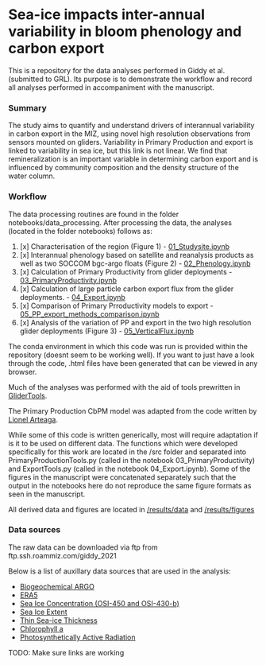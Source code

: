# Sea-ice impacts inter-annual variability in bloom phenology and carbon export

This is a repository for the data analyses performed in Giddy et al. (submitted to GRL). Its purpose is to demonstrate the workflow and record all analyses performed in accompaniment with the manuscript.

### Summary 

The study aims to quantify and understand drivers of interannual variability in carbon export in the MIZ, using novel high resolution observations from sensors mounted on gliders. Variability in Primary Production and export is linked to variability in sea ice, but this link is not linear. We find that remineralization is an important variable in determining carbon export and is influenced by community composition and the density structure of the water column.  

### Workflow

The data processing routines are found in the folder notebooks/data_processing. After processing the data, the analyses (located in the folder notebooks) follows as:  

1) [x] Characterisation of the region   (Figure 1) - [01_Studysite.ipynb](01_Studysite.ipynb)
2) [x] Interannual phenology based on satellite and reanalysis products as well as two SOCCOM bgc-argo floats   (Figure 2) - [02_Phenology.ipynb](02_Phenology.ipynb)
3) [x] Calculation of Primary Productivity from glider deployments  - [03_PrimaryProductivity.ipynb](03_PrimaryProductivity.ipynb)
4) [x] Calculation of large particle carbon export flux from the glider deployments. - [04_Export.ipynb](04_Export.ipynb)
5) [x] Comparison of Primary Prroductivity models to export - [05_PP_export_methods_comparison.ipynb](/notebooks/05_PP_export_methods_comparison.ipynb)
6) [x] Analysis of the variation of PP and export in the two high resolution glider deployments   (Figure 3) - [05_VerticalFlux.ipynb](/notebooks/05_VerticalFlux.ipynb)

The conda environment in which this code was run is provided within the repository (doesnt seem to be working well). If you want to just have a look through the code, .html files have been generated that can be viewed in any browser. 

Much of the analyses was performed with the aid of tools prewritten in [GliderTools](https://github.com/GliderToolsCommunity/GliderTools). 

The Primary Production CbPM model was adapted from the code written by [Lionel Arteaga](https://github.com/artlionel/SOCCOM_BGC_Float_data_public).  

While some of this code is written generically, most will require adaptation if is it to be used on different data. The functions which were developed specifically for this work are located in the /src folder and separated into PrimaryProductionTools.py (called in the notebook 03_PrimaryProductivity) and ExportTools.py (called in the notebook 04_Export.ipynb). Some of the figures in the manuscript were concatenated separately such that the output in the notebooks here do not reproduce the same figure formats as seen in the manuscript.     

All derived data and figures are located in [/results/data](/results/data) and [/results/figures](/results/figures)  

### Data sources

The raw data can be downloaded via ftp from ftp.ssh.roammiz.com/giddy_2021 

Below is a list of auxillary data sources that are used in the analysis:

   - [Biogeochemical ARGO](http://www.argo.ucsd.edu)
   - [ERA5](https://cds.climate.copernicus.eu/cdsapp#!/dataset/reanalysis-era5-single-levels?tab=overview)
   - [Sea Ice Concentration (OSI-450 and OSI-430-b)](http://osisaf.met.no/p/ice/ice_conc_reprocessed.html)
   - [Sea Ice Extent](https://nsidc.org/data/G02135/versions/3)
   - [Thin Sea-ice Thickness](https://seaice.uni-bremen.de/data)
   - [Chlorophyll a](https://www.oceancolour.org/)
   - [Photosynthetically Active Radiation](https://oceandata.sci.gsfc.nasa.gov/)
    

TODO: Make sure links are working